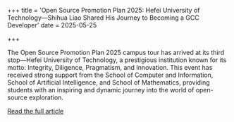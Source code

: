 +++
title = 'Open Source Promotion Plan 2025: Hefei University of Technology—Shihua Liao Shared His Journey to Becoming a GCC Developer'
date = 2025-05-25

+++

The Open Source Promotion Plan 2025 campus tour has arrived at its third stop—Hefei University of Technology, a prestigious institution known for its motto: Integrity, Diligence, Pragmatism, and Innovation. This event has received strong support from the School of Computer and Information, School of Artificial Intelligence, and School of Mathematics, providing students with an inspiring and dynamic journey into the world of open-source exploration.

[Read the full article](https://mp.weixin.qq.com/s/nnumLWZNUyn2XKjgEHYZBw)

